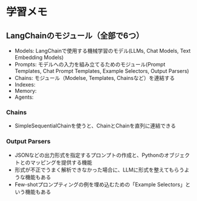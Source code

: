 # 学習メモ

## LangChainのモジュール（全部で6つ）
- Models: LangChainで使用する機械学習のモデル(LLMs, Chat Models, Text Embedding Models)
- Prompts: モデルへの入力を組み立てるためのモジュール(Prompt Templates, Chat Prompt Templates, Example Selectors, Output Parsers)
- Chains: モジュール（Modelse, Templates, Chainsなど）を連結する 
- Indexes: 
- Memory: 
- Agents: 

### Chains
- SimpleSequentialChainを使うと、ChainとChainを直列に連結できる

### Output Parsers
- JSONなどの出力形式を指定するプロンプトの作成と、Pythonのオブジェクトとのマッピングを提供する機能
- 形式が不正でうまく解析できなかった場合に、LLMに形式を整えてもらうような機能もある
- Few-shotプロンプティングの例を埋め込むための「Example Selectors」という機能もある
